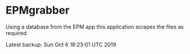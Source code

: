 # EPMgrabber
Using a database from the EPM app this application scrapes the files as required


Latest backup: Sun Oct 6 18:23:01 UTC 2019
